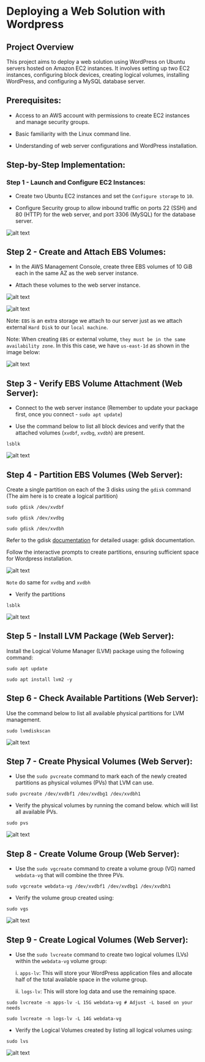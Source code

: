 # Deploying a Web Solution with Wordpress

## Project Overview

This project aims to deploy a web solution using WordPress on Ubuntu servers hosted on Amazon EC2 instances. It involves setting up two EC2 instances, configuring block devices, creating logical volumes, installing WordPress, and configuring a MySQL database server.

## Prerequisites:

- Access to an AWS account with permissions to create EC2 instances and manage security groups.

- Basic familiarity with the Linux command line.

- Understanding of web server configurations and WordPress installation.

## Step-by-Step Implementation:

### Step 1 - Launch and Configure EC2 Instances:

- Create two Ubuntu EC2 instances and set the `Configure storage` to `10`.

- Configure Security group to allow inbound traffic on ports 22 (SSH) and 80 (HTTP) for the web server, and port 3306 (MySQL) for the database server.

![alt text](images/image.png)

## Step 2 - Create and Attach EBS Volumes:

- In the AWS Management Console, create three EBS volumes of 10 GiB each in the same AZ as the web server instance.

- Attach these volumes to the web server instance.

![alt text](images/image2.png)

![alt text](images/image3.png)

Note: `EBS` is an extra storage we attach to our server just as we attach external `Hard Disk` to our `local machine`.

Note: When creating `EBS` or external volume, `they must be in the same availability zone`. In this this case, we have `us-east-1d` as shown in the image below:

![alt text](images/image1.png)

## Step 3 - Verify EBS Volume Attachment (Web Server):

- Connect to the web server instance (Remember to update your package first, once you connect - `sudo apt update`)

- Use the command below to list all block devices and verify that the attached volumes (`xvdbf`, `xvdbg`, `xvdbh`) are present.

```
lsblk
```

![alt text](images/image4.png)

## Step 4 - Partition EBS Volumes (Web Server):

Create a single partition on each of the 3 disks using the `gdisk` command (The aim here is to create a logical partition)

```
sudo gdisk /dev/xvdbf
```

```
sudo gdisk /dev/xvdbg
```

```
sudo gdisk /dev/xvdbh
```

Refer to the gdisk [documentation](https://linux.die.net/man/8/gdisk) for detailed usage: gdisk documentation.

Follow the interactive prompts to create partitions, ensuring sufficient space for Wordpress installation.

![alt text](images/image5.png)

`Note` do same for `xvdbg` and `xvdbh`

- Verify the partitions

```
lsblk

```

![alt text](images/image6.png)

## Step 5 - Install LVM Package (Web Server):

Install the Logical Volume Manager (LVM) package using the following command:

```
sudo apt update
```

```
sudo apt install lvm2 -y
```

## Step 6 - Check Available Partitions (Web Server):

Use the command below to list all available physical partitions for LVM management.

```
sudo lvmdiskscan
```

![alt text](images/image7.png)

## Step 7 - Create Physical Volumes (Web Server):

- Use the `sudo pvcreate` command to mark each of the newly created partitions as physical volumes (PVs) that LVM can use.

```
sudo pvcreate /dev/xvdbf1 /dev/xvdbg1 /dev/xvdbh1
```

- Verify the physical volumes by running the comand below. which will list all available PVs.

```
sudo pvs
```

![alt text](images/image8.png)

## Step 8 - Create Volume Group (Web Server):

- Use the `sudo vgcreate` command to create a volume group (VG) named `webdata-vg` that will combine the three PVs.

```
sudo vgcreate webdata-vg /dev/xvdbf1 /dev/xvdbg1 /dev/xvdbh1
```

- Verify the volume group created using:

```
sudo vgs
```

![alt text](images/image9.png)

## Step 9 - Create Logical Volumes (Web Server):

- Use the `sudo lvcreate` command to create two logical volumes (LVs) within the `webdata-vg` volume group:

  i. `apps-lv`: This will store your WordPress application files and allocate half of the total available space in the volume group.

  ii. `logs-lv`: This will store log data and use the remaining space.

```
sudo lvcreate -n apps-lv -L 15G webdata-vg # Adjust -L based on your needs
```

```
sudo lvcreate -n logs-lv -L 14G webdata-vg
```

- Verify the Logical Volumes created by listing all logical volumes using:

```
sudo lvs
```

![alt text](images/image10.png)
